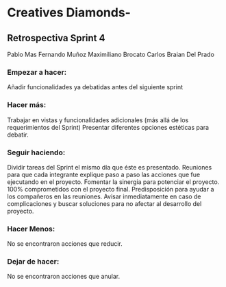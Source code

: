# Creatives Diamonds-

## Retrospectiva Sprint 4

 Pablo Mas
 Fernando Muñoz
 Maximiliano Brocato
 Carlos Braian Del Prado

### Empezar a hacer:
Añadir funcionalidades ya debatidas antes del siguiente sprint

### Hacer más:
Trabajar en vistas y funcionalidades adicionales (más allá de los requerimientos del Sprint)
Presentar diferentes opciones estéticas para debatir.

### Seguir haciendo:

Dividir tareas del Sprint el mismo día que éste es presentado.
Reuniones para que cada integrante explique paso a paso las acciones que fue ejecutando en el proyecto. 
Fomentar la sinergia para potenciar el proyecto.
100% comprometidos con el proyecto final.
Predisposición para ayudar a los compañeros en las reuniones.
Avisar inmediatamente en caso de complicaciones y buscar soluciones para no afectar al desarrollo del proyecto.

### Hacer Menos:
No se encontraron acciones que reducir.

### Dejar de hacer:
 No se encontraron acciones que anular.